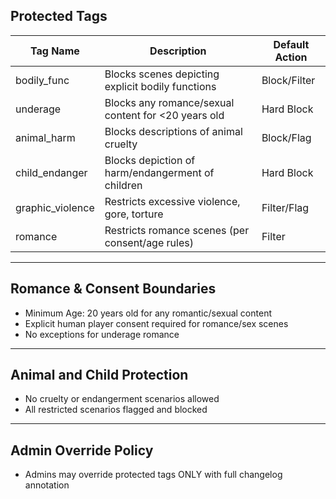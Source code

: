 ## Protected Tags

| Tag Name      | Description                                                   | Default Action     |
|---------------|---------------------------------------------------------------|--------------------|
| bodily_func   | Blocks scenes depicting explicit bodily functions             | Block/Filter       |
| underage      | Blocks any romance/sexual content for <20 years old           | Hard Block         |
| animal_harm   | Blocks descriptions of animal cruelty                         | Block/Flag         |
| child_endanger| Blocks depiction of harm/endangerment of children             | Hard Block         |
| graphic_violence | Restricts excessive violence, gore, torture                | Filter/Flag        |
| romance       | Restricts romance scenes (per consent/age rules)              | Filter             |

---

## Romance & Consent Boundaries

- Minimum Age: 20 years old for any romantic/sexual content
- Explicit human player consent required for romance/sex scenes
- No exceptions for underage romance

---

## Animal and Child Protection

- No cruelty or endangerment scenarios allowed
- All restricted scenarios flagged and blocked

---

## Admin Override Policy

- Admins may override protected tags ONLY with full changelog annotation
